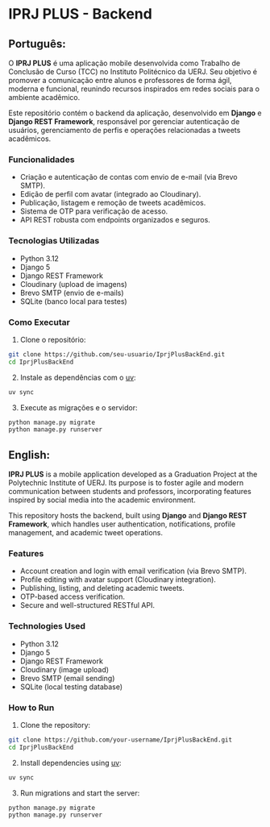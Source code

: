 # IPRJ PLUS - Backend

## Português:

O **IPRJ PLUS** é uma aplicação mobile desenvolvida como Trabalho de Conclusão de Curso (TCC) no Instituto Politécnico da UERJ. Seu objetivo é promover a comunicação entre alunos e professores de forma ágil, moderna e funcional, reunindo recursos inspirados em redes sociais para o ambiente acadêmico.

Este repositório contém o backend da aplicação, desenvolvido em **Django** e **Django REST Framework**, responsável por gerenciar autenticação de usuários, gerenciamento de perfis e operações relacionadas a tweets acadêmicos.

### Funcionalidades

- Criação e autenticação de contas com envio de e-mail (via Brevo SMTP).
- Edição de perfil com avatar (integrado ao Cloudinary).
- Publicação, listagem e remoção de tweets acadêmicos.
- Sistema de OTP para verificação de acesso.
- API REST robusta com endpoints organizados e seguros.

### Tecnologias Utilizadas

- Python 3.12
- Django 5
- Django REST Framework
- Cloudinary (upload de imagens)
- Brevo SMTP (envio de e-mails)
- SQLite (banco local para testes)

### Como Executar

1. Clone o repositório:
```bash
git clone https://github.com/seu-usuario/IprjPlusBackEnd.git
cd IprjPlusBackEnd
```

2. Instale as dependências com o [uv](https://github.com/astral-sh/uv):
```bash
uv sync
```

3. Execute as migrações e o servidor:
```bash
python manage.py migrate
python manage.py runserver
```

## English:

**IPRJ PLUS** is a mobile application developed as a Graduation Project at the Polytechnic Institute of UERJ. Its purpose is to foster agile and modern communication between students and professors, incorporating features inspired by social media into the academic environment.

This repository hosts the backend, built using **Django** and **Django REST Framework**, which handles user authentication, notifications, profile management, and academic tweet operations.

### Features

- Account creation and login with email verification (via Brevo SMTP).
- Profile editing with avatar support (Cloudinary integration).
- Publishing, listing, and deleting academic tweets.
- OTP-based access verification.
- Secure and well-structured RESTful API.

### Technologies Used

- Python 3.12
- Django 5
- Django REST Framework
- Cloudinary (image upload)
- Brevo SMTP (email sending)
- SQLite (local testing database)

### How to Run

1. Clone the repository:
```bash
git clone https://github.com/your-username/IprjPlusBackEnd.git
cd IprjPlusBackEnd
```

2. Install dependencies using [uv](https://github.com/astral-sh/uv):
```bash
uv sync
```

3. Run migrations and start the server:
```bash
python manage.py migrate
python manage.py runserver
```
